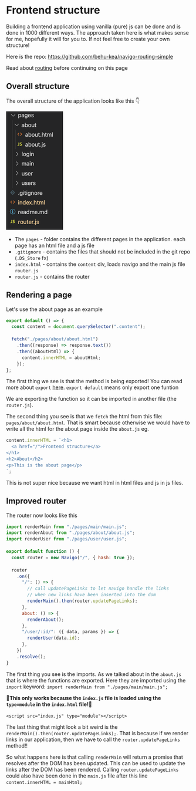 # Frontend structure

Building a frontend application using vanilla (pure) js can be done and is done in 1000 different ways. The approach taken here is what makes sense for me, hopefully it will for you to. If not feel free to create your own structure!

Here is the repo: https://github.com/behu-kea/navigo-routing-simple

Read about [routing](routing.md) before continuing on this page



## Overall structure

The overall structure of the application looks like this 👇

![Overall structure](../../assets/structure-overall.png)

- The `pages` - folder contains the different pages in the application. each page has an html file and a js file
- `.gitignore` - contains the files that should not be included in the git repo (`.DS_Store` fx)
- `index.html` - contains the `content` div, loads navigo and the main js file `router.js`
- `router.js` - contains the router



## Rendering a page

Let's use the about page as an example

```javascript
export default () => {
  const content = document.querySelector(".content");

  fetch("./pages/about/about.html")
    .then((response) => response.text())
    .then((aboutHtml) => {
      content.innerHTML = aboutHtml;
    });
};
```

The first thing we see is that the method is being exported! You can read more about `export` [here](https://developer.mozilla.org/en-US/docs/Web/JavaScript/Guide/Modules#exporting_module_features). `export default` means only export one funtion

We are exporting the function so it can be imported in another file (the `router.js`).

The second thing you see is that we `fetch` the html from this file: `pages/about/about.html`. That is smart because otherwise we would have to write all the html for the about page inside the `about.js` eg. 

```javascript
content.innerHTML = `<h1>
  <a href="/">Frontend structure</a>
</h1>
<h2>About</h2>
<p>This is the about page</p>
`;
```

This is not super nice because we want html in html files and js in js files. 



## Improved router

The router now looks like this

```javascript
import renderMain from "./pages/main/main.js";
import renderAbout from "./pages/about/about.js";
import renderUser from "./pages/user/user.js";

export default function () {
  const router = new Navigo("/", { hash: true });

  router
    .on({
      "/": () => {
        // call updatePageLinks to let navigo handle the links
        // when new links have been inserted into the dom
        renderMain().then(router.updatePageLinks);
      },
      about: () => {
        renderAbout();
      },
      "/user/:id/": ({ data, params }) => {
        renderUser(data.id);
      },
    })
    .resolve();
}
```

The first thing you see is the imports. As we talked about in the `about.js` that is where the functions are exported. Here they are imported using the `import` keyword: `import renderMain from "./pages/main/main.js";`

🚨**This only works because the `index.js` file is loaded using the `type=module` in the `index.html` file!**🚨

`<script src="index.js" type="module"></script>`



The last thing that might look a bit weird is the `renderMain().then(router.updatePageLinks);`. That is because if we render links in our application, then we have to call the `router.updatePageLinks` method!! 

So what happens here is that calling `renderMain` will return a promise that resolves after the DOM has been updated. This can be used to update the links after the DOM has been rendered. Calling `router.updatePageLinks` could also have been done in the `main.js` file after this line `content.innerHTML = mainHtml;`

